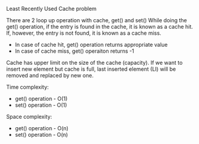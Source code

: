 Least Recently Used Cache problem

There are 2 loop up operation with cache, get() and set()
While doing the get() operation, if the entry is found in the cache, it is known as a cache hit. If, however, the entry is not found, it is known as a cache miss.
- In case of cache hit, get() operation returns appropriate value
- In case of cache miss, get() operaiton returns -1

Cache has upper limit on the size of the cache (capacity). If we want to insert new element but cache is full, last inserted element (LI) will be removed and replaced by new one. 

Time complexity:
- get() operation - O(1)
- set() operation - O(1)

Space complexity:
- get() operation - O(n)
- set() operation - O(n)


